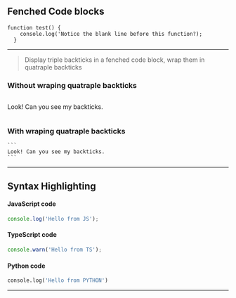 ## Fenched Code blocks
```
function test() {
    console.log('Notice the blank line before this function?);
  }
```

---

> Display triple backticks in a fenched code block, wrap them in quatraple backticks

### Without wraping quatraple backticks 

```
```
Look! Can you see my backticks.
```
```

### With wraping quatraple backticks 

````
```
Look! Can you see my backticks.
```
````

---

## Syntax Highlighting

#### JavaScript code
```js
console.log('Hello from JS');
```

#### TypeScript code
```ts
console.warn('Hello from TS');
```

#### Python code
```python
console.log('Hello from PYTHON')
```

---
